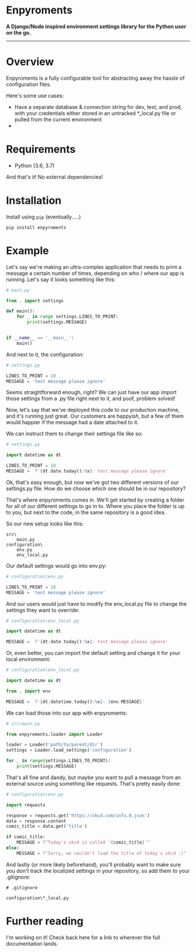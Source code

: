 # Enpyroments

**A Django/Node inspired environment settings library for the Python user on the go.**

---

# Overview

Enpyroments is a fully configurable tool for abstracting away the hassle of configuration files.

Here's some use cases:

- Have a separate database & connection string for dev, test, and prod, with your credentials either stored in an untracked \*\_local.py file or pulled from the current environment
-

# Requirements

- Python (3.6, 3.7)

And that's it! No external dependencies!

# Installation

Install using `pip` (eventually.....)

    pip install enpyroments

# Example

Let's say we're making an ultra-complex application that needs to print a message a certain number of times, depending on who / where our app is running. Let's say it looks something like this:

```python
# main.py

from . import settings

def main():
    for _ in range settings.LINES_TO_PRINT:
        print(settings.MESSAGE)


if __name__ == '__main__':
    main()
```

And next to it, the configuration:

```python
# settings.py

LINES_TO_PRINT = 10
MESSAGE = 'test message please ignore'
```

Seems straightforward enough, right? We can just have our app import those settings from a .py file right next to it, and poof, problem solved!

Now, let's say that we've deployed this code to our production machine, and it's running just great. Our customers are happy*ish*, but a few of them would happier if the message had a date attached to it.

We can instruct them to change their settings file like so:

```python
# settings.py

import datetime as dt

LINES_TO_PRINT = 10
MESSAGE =  f'{dt.date.today():%x}: test message please ignore'
```

Ok, that's easy enough, but now we've got two different versions of our settings.py file. How do we choose which one should be in our repository?

That's where enpyroments comes in. We'll get started by creating a folder for all of our different settings to go in to. Where you place the folder is up to you, but next to the code, in the same repository is a good idea.

So our new setup looks like this:

    src\
        main.py
    configuration\
        env.py
        env_local.py

Our default settings would go into env.py:

```python
# configuration\env.py

LINES_TO_PRINT = 10
MESSAGE = 'test message please ignore'
```

And our users would just have to modify the env_local.py file to change the settings they want to override:

```python
# configuration\env_local.py

import datetime as dt

MESSAGE =  f'{dt.date.today():%x}: test message please ignore'
```

Or, even better, you can import the default setting and change it for your local environment:

```python
# configuration\env_local.py

import datetime as dt

from . import env

MESSAGE =  f'{dt.datetime.today():%x}: {env.MESSAGE}'
```

We can load those into our app with enpyroments:

```python
# src\main.py

from enpyroments.loader import Loader

loader = Loader('path/to/parent/dir')
settings = Loader.load_settings('configuration')

for _ in range(settings.LINES_TO_PRINT):
    print(settings.MESSAGE)
```

That's all fine and dandy, but maybe you want to pull a message from an external source using something like requests. That's pretty easily done:

```python
# configuration\env.py

import requests

response = requests.get('https://xkcd.com/info.0.json')
data = response.content
comic_title = data.get('title')

if comic_title:
    MESSAGE = f"Today's xkcd is called '{comic_title}'"
else:
    MESSAGE = f"Sorry, we couldn't load the title of today's xkcd :("
```

And lastly (or more likely beforehand), you'll probably want to make sure you don't track the localized settings in your repository, so add them to your .gitignore:

```
# .gitignore

configuration\*_local.py
```

# Further reading

I'm working on it! Check back here for a link to wherever the full documentation lands.
